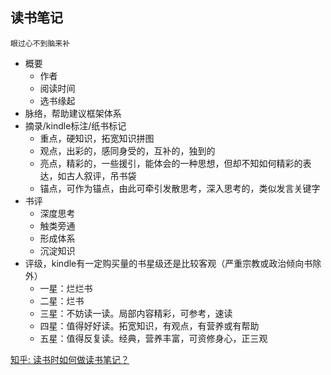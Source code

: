 
## 读书笔记

```
眼过心不到脑来补
```

- 概要
  - 作者
  - 阅读时间
  - 选书缘起
- 脉络，帮助建议框架体系
- 摘录/kindle标注/纸书标记
  - 重点，硬知识，拓宽知识拼图
  - 观点，出彩的，感同身受的，互补的，独到的
  - 亮点，精彩的，一些援引，能体会的一种思想，但却不知如何精彩的表达，如古人叙评，吊书袋
  - 锚点，可作为锚点，由此可牵引发散思考，深入思考的，类似发言关键字
- 书评
  - 深度思考
  - 触类旁通
  - 形成体系
  - 沉淀知识
- 评级，kindle有一定购买量的书星级还是比较客观（严重宗教或政治倾向书除外）
  - 一星：烂烂书
  - 二星：烂书
  - 三星：不妨读一读。局部内容精彩，可参考，速读
  - 四星：值得好好读。拓宽知识，有观点，有营养或有帮助
  - 五星：值得反复读。经典，营养丰富，可资修身心，正三观


[知乎: 读书时如何做读书笔记？](https://www.zhihu.com/question/20700854)

